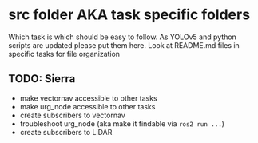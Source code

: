 # src folder AKA task specific folders

Which task is which should be easy to follow. As YOLOv5 and python scripts are updated please put them here. Look at README.md files in specific tasks for file organization

## TODO: Sierra

- make vectornav accessible to other tasks
- make urg_node accessible to other tasks
- create subscribers to vectornav
- troubleshoot urg_node (aka make it findable via `ros2 run ...`)
- create subscribers to LiDAR
